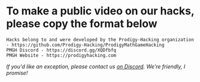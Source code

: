 # To make a public video on our hacks, please copy the format below

```text
Hacks belong to and were developed by the Prodigy-Hacking organization - https://github.com/Prodigy-Hacking/ProdigyMathGameHacking
PMGH Discord - https://discord.gg/XQDfbfq
PMGH Website - https://prodigyhacking.com
```

*If you'd like an exception, please contact us [on Discord](https://discord.gg/XQDfbfq). We're friendly, I promise!*
	
